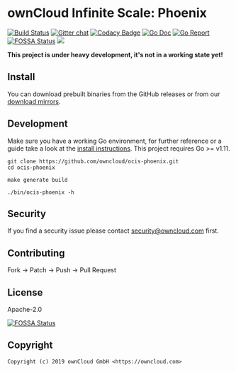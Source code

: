 # ownCloud Infinite Scale: Phoenix

[![Build Status](https://cloud.drone.io/api/badges/owncloud/ocis-phoenix/status.svg)](https://cloud.drone.io/owncloud/ocis-phoenix)
[![Gitter chat](https://badges.gitter.im/cs3org/reva.svg)](https://gitter.im/cs3org/reva)
[![Codacy Badge](https://api.codacy.com/project/badge/Grade/afe89eb0894848c5b67dc0343afd1df9)](https://www.codacy.com/app/owncloud/ocis-phoenix?utm_source=github.com&amp;utm_medium=referral&amp;utm_content=owncloud/ocis-phoenix&amp;utm_campaign=Badge_Grade)
[![Go Doc](https://godoc.org/github.com/owncloud/ocis-phoenix?status.svg)](http://godoc.org/github.com/owncloud/ocis-phoenix)
[![Go Report](http://goreportcard.com/badge/github.com/owncloud/ocis-phoenix)](http://goreportcard.com/report/github.com/owncloud/ocis-phoenix)
[![FOSSA Status](https://app.fossa.io/api/projects/git%2Bgithub.com%2Fowncloud%2Focis-phoenix.svg?type=shield)](https://app.fossa.io/projects/git%2Bgithub.com%2Fowncloud%2Focis-phoenix?ref=badge_shield)
[![](https://images.microbadger.com/badges/image/owncloud/ocis-phoenix.svg)](http://microbadger.com/images/owncloud/ocis-phoenix "Get your own image badge on microbadger.com")

**This project is under heavy development, it's not in a working state yet!**

## Install

You can download prebuilt binaries from the GitHub releases or from our [download mirrors](http://download.owncloud.com/ocis/phoenix/).

## Development

Make sure you have a working Go environment, for further reference or a guide take a look at the [install instructions](http://golang.org/doc/install.html). This project requires Go >= v1.11.

```console
git clone https://github.com/owncloud/ocis-phoenix.git
cd ocis-phoenix

make generate build

./bin/ocis-phoenix -h
```

## Security

If you find a security issue please contact security@owncloud.com first.

## Contributing

Fork -> Patch -> Push -> Pull Request

## License

Apache-2.0


[![FOSSA Status](https://app.fossa.io/api/projects/git%2Bgithub.com%2Fowncloud%2Focis-phoenix.svg?type=large)](https://app.fossa.io/projects/git%2Bgithub.com%2Fowncloud%2Focis-phoenix?ref=badge_large)

## Copyright

```console
Copyright (c) 2019 ownCloud GmbH <https://owncloud.com>
```